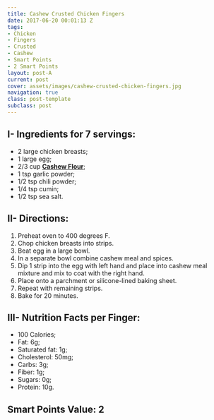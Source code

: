 ```yaml
---
title: Cashew Crusted Chicken Fingers
date: 2017-06-20 00:01:13 Z
tags:
- Chicken
- Fingers
- Crusted
- Cashew
- Smart Points
- 2 Smart Points
layout: post-A
current: post
cover: assets/images/cashew-crusted-chicken-fingers.jpg
navigation: true
class: post-template
subclass: post
---
```


## I- Ingredients for 7 servings:

* 2 large chicken breasts;
* 1 large egg;
* 2/3 cup **<a href="http://amzn.to/2sQmha7">Cashew Flour</a>**;
* 1 tsp garlic powder;
* 1/2 tsp chili powder;
* 1/4 tsp cumin;
* 1/2 tsp sea salt.

## II- Directions:

1. Preheat oven to 400 degrees F.
1. Chop chicken breasts into strips.
1. Beat egg in a large bowl.
1. In a separate bowl combine cashew meal and spices.
1. Dip 1 strip into the egg with left hand and place into cashew meal mixture and mix to coat with the right hand.
1. Place onto a parchment or silicone-lined baking sheet.
1. Repeat with remaining strips.
1. Bake for 20 minutes.

## III- Nutrition Facts per Finger:

* 100 Calories;
* Fat: 6g;
* Saturated fat: 1g;
* Cholesterol: 50mg;
* Carbs: 3g;
* Fiber: 1g;
* Sugars: 0g;
* Protein: 10g.

## Smart Points Value: 2
